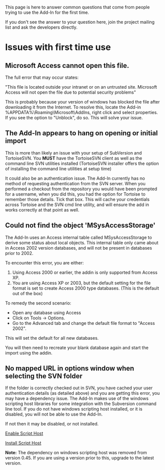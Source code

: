 

This page is here to answer common questions that come from people trying to use the Add-In for the first time.

If you don't see the answer to your question here, join the project mailing list and ask the developers directly.

# Issues with first time use #
## Microsoft Access cannot open this file. ##
The full error that may occur states:

"This file is located outside your intranet or on an untrusted site. Microsoft Access will not open the file due to potential security problems"

This is probably because your version of windows has blocked the file after downloading it from the Internet. To resolve this, locate the Add-in %APPDATA%\Roaming\Microsoft\AddIns, right click and select properties. If you see the option to "Unblock", do so. This will solve your issue.

## The Add-In appears to hang on opening or initial import ##
This is more than likely an issue with your setup of SubVersion and TortoiseSVN. You **MUST** have the TortoiseSVN client as well as the command line SVN utilities installed (TortoiseSVN installer offers the option of installing the command line utilities at setup time)

It could also be an authentication issue. The Add-In currently has no method of requesting authentication from the SVN server. When you performed a checkout from the repository you would have been prompted for a username, when you did this, you had the option for Tortoise to remember those details. Tick that box. This will cache your credentials across Tortoise and the SVN cmd line utility, and will ensure the add in works correctly at that point as well.

## Could not find the object 'MSysAccessStorage' ##
The Add-In uses an Access internal table called MSysAccessStorage to derive some status about local objects. This internal table only came about in Access 2002 version databases, and will not be present in databases prior to 2002.

To encounter this error, you are either:
  1. Using Access 2000 or earlier, the addin is only supported from Access XP.
  1. You are using Access XP or 2003, but the default setting for the file format is set to create Access 2000 type databases. (This is the default out of the box)

To remedy the second scenario:
  * Open any database using Access
  * Click on Tools -> Options.
  * Go to the Advanced tab and change the default file format to "Access 2002".

This will set the default for all new databases.

You will then need to recreate your blank database again and start the import using the addin.

## No mapped URL in options window when selecting the SVN folder ##
If the folder is correctly checked out in SVN, you have cached your user authentication details (as detailed above) and you are getting this error, you may have a dependency issue. The Add-In makes use of the windows scripting host libraries for some integration with the Subversion command line tool. If you do not have windows scripting host installed, or it is disabled, you will not be able to use the Add-In.

If not then it may be disabled, or not installed.

[Enable Script Host](http://www.ehow.com/how_8392805_enable-script-host-windows-7.html)

[Install Script Host](http://www.ehow.com/how_7432762_install-windows-script-host.html)

**Note:** The dependency on windows scripting host was removed from version 0.45. If you are using a version prior to this, upgrade to the latest version.